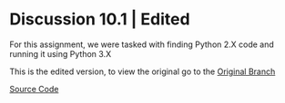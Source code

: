 # Discussion 10.1 | Edited

For this assignment, we were tasked with finding Python 2.X code and running it using Python 3.X

This is the edited version, to view the original go to the [Original Branch](https://github.com/pchapman-uat/CSC235-Discussion-10.1/tree/modification)

[Source Code](https://annedawson.net/pythonprograms.txt)
